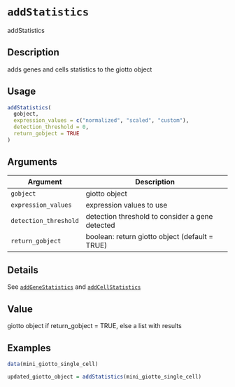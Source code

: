 # `addStatistics`

addStatistics


## Description

adds genes and cells statistics to the giotto object


## Usage

```r
addStatistics(
  gobject,
  expression_values = c("normalized", "scaled", "custom"),
  detection_threshold = 0,
  return_gobject = TRUE
)
```


## Arguments

Argument      |Description
------------- |----------------
`gobject`     |     giotto object
`expression_values`     |     expression values to use
`detection_threshold`     |     detection threshold to consider a gene detected
`return_gobject`     |     boolean: return giotto object (default = TRUE)


## Details

See [`addGeneStatistics`](#addgenestatistics) and [`addCellStatistics`](#addcellstatistics)


## Value

giotto object if return_gobject = TRUE, else a list with results


## Examples

```r
data(mini_giotto_single_cell)

updated_giotto_object = addStatistics(mini_giotto_single_cell)
```


